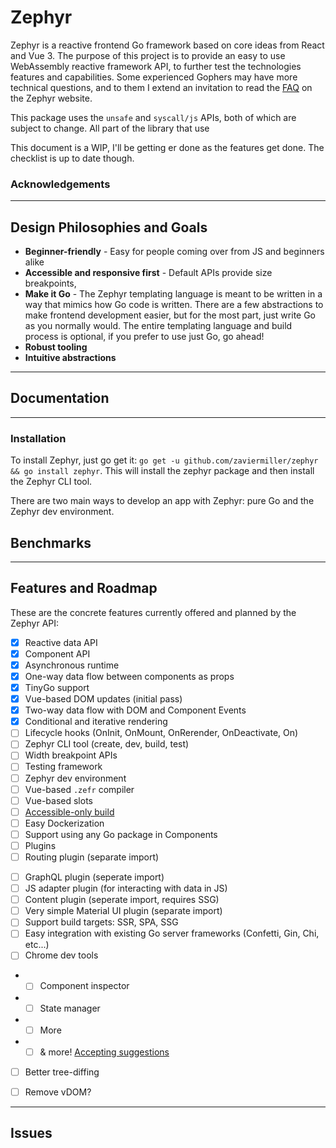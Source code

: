 # Zephyr
Zephyr is a reactive frontend Go framework based on core ideas from React and Vue 3. The purpose of this project is to provide an easy to use WebAssembly reactive framework API, to further test the technologies features and capabilities. Some experienced Gophers may have more technical questions, and to them I extend an invitation to read the [FAQ]() on the Zephyr website.

This package uses the `unsafe` and `syscall/js` APIs, both of which are subject to change. All part of the library that use

This document is a WIP, I'll be getting er done as the features get done. The checklist is up to date though.
### Acknowledgements

---

## Design Philosophies and Goals
 - **Beginner-friendly** - Easy for people coming over from JS and beginners alike
 - **Accessible and responsive first** - Default APIs provide size breakpoints, 
 - **Make it Go** - The Zephyr templating language is meant to be written in a way that mimics how Go code is written. There are a few abstractions to make frontend development easier, but for the most part, just write Go as you normally would. The entire templating language and build process is optional, if you prefer to use just Go, go ahead!
 - **Robust tooling**
 - **Intuitive abstractions**
 ---
## Documentation
---

### Installation
To install Zephyr, just go get it: `go get -u github.com/zaviermiller/zephyr && go install zephyr`. This will install the zephyr package and then install the Zephyr CLI tool.

There are two main ways to develop an app with Zephyr: pure Go and the Zephyr dev environment. 
## Benchmarks
---
## Features and Roadmap
These are the concrete features currently offered and planned by the Zephyr API:
- [x] Reactive data API
- [x] Component API
- [x] Asynchronous runtime
- [x] One-way data flow between components as props
- [x] TinyGo support
- [x] Vue-based DOM updates (initial pass)
- [x] Two-way data flow with DOM and Component Events
- [x] Conditional and iterative rendering
- [ ] Lifecycle hooks (OnInit, OnMount, OnRerender, OnDeactivate, On)
- [ ] Zephyr CLI tool (create, dev, build, test)
- [ ] Width breakpoint APIs
- [ ] Testing framework
- [ ] Zephyr dev environment
- [ ] Vue-based `.zefr` compiler
- [ ] Vue-based slots
- [ ] [Accessible-only build]()
- [ ] Easy Dockerization
- [ ] Support using any Go package in Components
- [ ] Plugins
- [ ] Routing plugin (separate import)
<!-- - [ ] Global state plugin (separate import) -->
- [ ] GraphQL plugin (seperate import)
- [ ] JS adapter plugin (for interacting with data in JS)
- [ ] Content plugin (seperate import, requires SSG)
- [ ] Very simple Material UI plugin (separate import)
- [ ] Support build targets: SSR, SPA, SSG
- [ ] Easy integration with existing Go server frameworks (Confetti, Gin, Chi, etc...)
- [ ] Chrome dev tools
- - [ ] Component inspector
- - [ ] State manager
- - [ ] More
- - [ ] & more! [Accepting suggestions]()
- [ ] Better tree-diffing
- [ ] Remove vDOM?



---
## Issues
